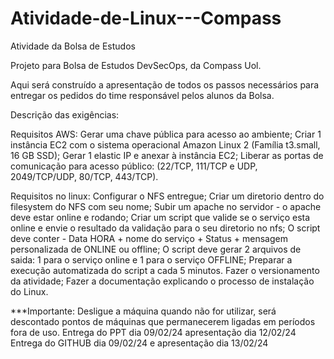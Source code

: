 # Atividade-de-Linux---Compass
Atividade da Bolsa de Estudos

Projeto para Bolsa de Estudos DevSecOps, da Compass Uol.

Aqui será construído a apresentação de todos os passos necessários para entregar os pedidos do time responsável pelos alunos da Bolsa.

Descrição das exigências:

Requisitos AWS:
Gerar uma chave pública para acesso ao ambiente;
Criar 1 instância EC2 com o sistema operacional Amazon Linux 2 (Família
t3.small, 16 GB SSD);
Gerar 1 elastic IP e anexar à instância EC2;
Liberar as portas de comunicação para acesso público: (22/TCP, 111/TCP e UDP, 2049/TCP/UDP, 80/TCP, 443/TCP).

Requisitos no linux:
Configurar o NFS entregue;
Criar um diretorio dentro do filesystem do NFS com seu nome;
Subir um apache no servidor - o apache deve estar online e rodando;
Criar um script que valide se o serviço esta online e envie o resultado da
validação para o seu diretorio no nfs;
O script deve conter - Data HORA + nome do serviço + Status + mensagem personalizada de ONLINE ou offline;
O script deve gerar 2 arquivos de saida: 1 para o serviço online e 1 para o serviço OFFLINE;
Preparar a execução automatizada do script a cada 5 minutos.
Fazer o versionamento da atividade;
Fazer a documentação explicando o processo de instalação do Linux.

***Importante: Desligue a máquina quando não for utilizar, será descontado
pontos de máquinas que permanecerem ligadas em períodos fora de uso.
Entrega do PPT dia 09/02/24 apresentação dia 12/02/24
Entrega do GITHUB dia 09/02/24 e apresentação dia 13/02/24
